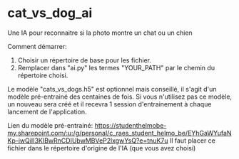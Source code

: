 # cat_vs_dog_ai
Une IA pour reconnaitre si la photo montre un chat ou un chien


Comment démarrer:
  1. Choisir un répertoire de base pour les fichier.
  2. Remplacer dans "ai.py" les termes "YOUR_PATH" par le chemin du répertoire choisi.
  
  
Le modèle "cats_vs_dogs.h5" est optionnel mais conseillé, il s'agit d'un modèle pré-entrainé des centaines de fois. Si vous n'utilisez pas ce modèle, un nouveau sera créé et il recevra 1 session d'entrainement à chaque lancement de l'application.

Lien du modèle pré-entrainé: https://studenthelmobe-my.sharepoint.com/:u:/g/personal/c_raes_student_helmo_be/EYhGaWYufaNKp-iwQiII3KIBwRnCDIUbwMBVeP2lxgwYsQ?e=tnuK7u
Il faut placer ce fichier dans le répertoire d'origine de l'IA (que vous avez choisi)
